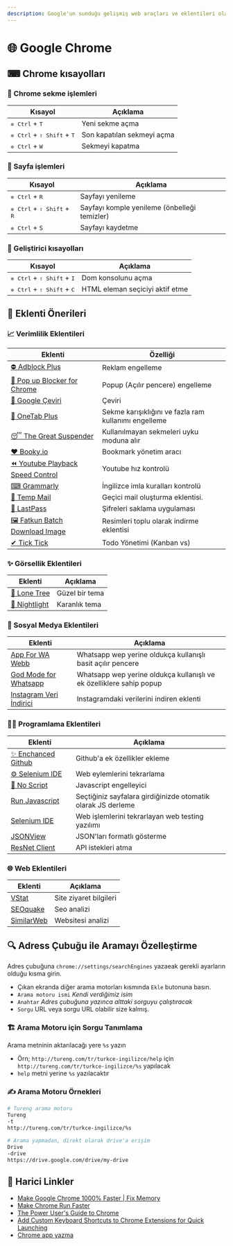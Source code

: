 ```yaml
---
description: Google'un sunduğu gelişmiş web araçları ve eklentileri olan tarayıcı 🌟
---
```


# 🌐 Google Chrome 

## ⌨ Chrome kısayolları

### 🍢 Chrome sekme işlemleri

| Kısayol                                               | Açıklama                   |
| ----------------------------------------------------- | -------------------------- |
| <kbd>✲ Ctrl</kbd> + <kbd>T</kbd>                      | Yeni sekme açma            |
| <kbd>✲ Ctrl</kbd> + <kbd>⇧ Shift</kbd> + <kbd>T</kbd> | Son kapatılan sekmeyi açma |
| <kbd>✲ Ctrl</kbd> + <kbd>W</kbd>                      | Sekmeyi kapatma            |

### 📃 Sayfa işlemleri

| Kısayol                                               | Açıklama                                     |
| ----------------------------------------------------- | -------------------------------------------- |
| <kbd>✲ Ctrl</kbd> + <kbd>R</kbd>                      | Sayfayı yenileme                             |
| <kbd>✲ Ctrl</kbd> + <kbd>⇧ Shift</kbd> + <kbd>R</kbd> | Sayfayı komple yenileme (önbelleği temizler) |
| <kbd>✲ Ctrl</kbd> + `S`                               | Sayfayı kaydetme                             |

### 🧐 Geliştirici kısayolları

| Kısayol                                               | Açıklama                        |
| ----------------------------------------------------- | ------------------------------- |
| <kbd>✲ Ctrl</kbd> + <kbd>⇧ Shift</kbd> + <kbd>I</kbd> | Dom konsolunu açma              |
| <kbd>✲ Ctrl</kbd> + <kbd>⇧ Shift</kbd> + <kbd>C</kbd> | HTML eleman seçiciyi aktif etme |

## 🔌 Eklenti Önerileri

### 📈 Verimlilik Eklentileri

| Eklenti                                                                                                                                      | Özelliği                                             |
| -------------------------------------------------------------------------------------------------------------------------------------------- | ---------------------------------------------------- |
| [⛔ Adblock Plus][adblock plus]                                                                                                               | Reklam engelleme                                     |
| [🚫 Pop up Blocker for Chrome][pop up blocker for chrome]                                                                                    | Popup (Açılır pencere) engelleme                     |
| [🔣 Google Çeviri][google çeviri]                                                                                                            | Çeviri                                               |
| [🚀 OneTab Plus][Onetab plus]                                                                                                                | Sekme karışıklığını ve fazla ram kullanımı engelleme |
| [😴 The Great Suspender](https://chrome.google.com/webstore/detail/the-great-suspender/klbibkeccnjlkjkiokjodocebajanakg)                     | Kullanılmayan sekmeleri uyku moduna alır             |
| [❤ Booky.io](https://booky.io/)                                                                                                              | Bookmark yönetim aracı                               |
| [⏪ Youtube Playback Speed Control](https://chrome.google.com/webstore/detail/youtube-playback-speed-co/hdannnflhlmdablckfkjpleikpphncik)     | Youtube hız kontrolü                                 |
| [⌨ Grammarly](https://chrome.google.com/webstore/detail/grammarly-for-chrome/kbfnbcaeplbcioakkpcpgfkobkghlhen)                               | İngilizce imla kuralları kontrolü                    |
| [💌 Temp Mail][temp mail]                                                                                                                    | Geçici mail oluşturma eklentisi.                     |
| [🔐 LastPass](https://www.lastpass.com/)                                                                                                     | Şifreleri saklama  uygulaması                        |
| [🖼 Fatkun Batch Download Image](https://chrome.google.com/webstore/detail/fatkun-batch-download-ima/nnjjahlikiabnchcpehcpkdeckfgnohf?hl=en) | Resimleri toplu olarak indirme eklentisi             |
| [✔ Tick Tick](https://ticktick.com/)                                                                                                         | Todo Yönetimi (Kanban vs)                            |

### ✨ Görsellik Eklentileri

| Eklenti                                                                                              | Açıklama       |
| ---------------------------------------------------------------------------------------------------- | -------------- |
| [🎄 Lone Tree](https://chrome.google.com/webstore/detail/lone-tree/gdcbilggakcddojcadnfeckbpoomdmii) | Güzel bir tema |
| [🌙 Nightlight][nightlight]                                                                          | Karanlık tema  |

### 🙆‍ Sosyal Medya Eklentileri

| Eklenti                                                                                                                         | Açıklama                                                             |
| ------------------------------------------------------------------------------------------------------------------------------- | -------------------------------------------------------------------- |
| [App For WA Webb](https://chrome.google.com/webstore/detail/app-for-wa-web/bpocngoedbjmnmkngoohaccdmidcjjhm?hl=en)              | Whatsapp wep yerine oldukça kullanışlı basit açılır pencere          |
| [God Mode for Whatsapp](https://chrome.google.com/webstore/detail/god-mode-for-whatsapp/cgdfebhnckdgckcjhidjnochmahdohad)       | Whatsapp wep yerine oldukça kullanışlı ve ek özelliklere sahip popup |
| [Instagram Veri İndirici](https://chrome.google.com/webstore/detail/batch-media-saver-from-in/plmnmnpijgncjompjiccojbccinacefh) | Instagramdaki verilerini indiren eklenti                             |

### 👨‍💻 Programlama Eklentileri

| Eklenti                                                                                                                     | Açıklama                                                     |
| --------------------------------------------------------------------------------------------------------------------------- | ------------------------------------------------------------ |
| [✨ Enchanced Github](https://chrome.google.com/webstore/detail/enhanced-github/anlikcnbgdeidpacdbdljnabclhahhmd)            | Github'a ek özellikler ekleme                                |
| [⚙ Selenium IDE][selenium ide]                                                                                              | Web eylemlerini tekrarlama                                   |
| [🛑 No Script][no script]                                                                                                   | Javascript engelleyici                                       |
| [Run Javascript](https://chrome.google.com/webstore/detail/run-javascript/lmilalhkkdhfieeienjbiicclobibjao)                 | Seçtiğiniz sayfalara girdiğinizde otomatik olarak JS derleme |
| [Selenium IDE](https://chrome.google.com/webstore/detail/selenium-ide/mooikfkahbdckldjjndioackbalphokd)                     | Web işlemlerini tekrarlayan web testing yazılımı             |
| [JSONView](https://chrome.google.com/webstore/detail/jsonview/chklaanhfefbnpoihckbnefhakgolnmc?hl=en)                       | JSON'ları formatlı gösterme                                  |
| [ResNet Client](https://chrome.google.com/webstore/detail/restlet-client-rest-api-t/aejoelaoggembcahagimdiliamlcdmfm?hl=en) | API istekleri atma                                           |

### 🌐 Web Eklentileri

| Eklenti      | Açıklama               |
| ------------ | ---------------------- |
| [VStat]      | Site ziyaret bilgileri |
| [SEOquake]   | Seo analizi            |
| [SimilarWeb] | Websitesi analizi      |

## 🔍 Adress Çubuğu ile Aramayı Özelleştirme

Adres çubuğuna `chrome://settings/searchEngines` yazaeak gerekli ayarların olduğu kısma girin.

- Çıkan ekranda diğer arama motorları kısmında `Ekle` butonuna basın.
- `Arama motoru ismi` _Kendi verdiğimiz isim_
- `Anahtar` _Adres çubuğuna yazınca alttaki sorguyu çalıştıracak_
- `Sorgu` URL veya sorgu URL olabilir size kalmış.

### 🏗 Arama Motoru için Sorgu Tanımlama

Arama metninin aktarılacağı yere `%s` yazın

- Örn; `http://tureng.com/tr/turkce-ingilizce/help` için `http://tureng.com/tr/turkce-ingilizce/%s` yapılacak
- `help` metni yerine `%s` yazılacaktır

### ✍ Arama Motoru Örnekleri

```sh
# Tureng arama motoru
Tureng
-t
http://tureng.com/tr/turkce-ingilizce/%s
```

```sh
# Arama yapmadan, direkt olarak drive'a erişim
Drive
-drive
https://drive.google.com/drive/my-drive
```


## 🔗 Harici Linkler

- [Make Google Chrome 1000% Faster | Fix Memory](https://www.youtube.com/watch?v=6pjDn3m4rsU&list=PL1m1AtfGwsxmeK4bsX9IvcVS8jRvj0cly&index=2&t=0s)
- [Make Chrome Run Faster](https://www.techspot.com/article/1193-chrome-performance-memory-tweaks/)
- [The Power User's Guide to Chrome](https://lifehacker.com/the-power-users-guide-to-google-chrome-5045904)
- [Add Custom Keyboard Shortcuts to Chrome Extensions for Quick Launching](https://lifehacker.com/add-custom-keyboard-shortcuts-to-chrome-extensions-for-1595322121)
- [Chrome app yazma]

[adblock plus]: https://chrome.google.com/webstore/detail/adblock-plus/cfhdojbkjhnklbpkdaibdccddilifddb
[pop up blocker for chrome]: https://chrome.google.com/webstore/detail/pop-up-blocker-for-chrome/bkkbcggnhapdmkeljlodobbkopceiche
[google çeviri]: https://chrome.google.com/webstore/detail/google-translate/aapbdbdomjkkjkaonfhkkikfgjllcleb
[Onetab plus]: https://chrome.google.com/webstore/detail/onetab-plustab-manage-pro/lepdjbhbkpfenckechpdfohdmkhogojf
[temp mail]: https://chrome.google.com/webstore/detail/temp-mail-disposable-temp/inojafojbhdpnehkhhfjalgjjobnhomj
[selenium ide]: https://chrome.google.com/webstore/detail/selenium-ide/mooikfkahbdckldjjndioackbalphokd
[no script]: https://chrome.google.com/webstore/detail/noscript/doojmbjmlfjjnbmnoijecmcbfeoakpjm/related?hl=en
[privacy badger]: https://chrome.google.com/webstore/detail/privacy-badger/pkehgijcmpdhfbdbbnkijodmdjhbjlgp?hl=en

<!-- Web programlama -->

[similarweb]: https://chrome.google.com/webstore/detail/similarweb-traffic-rank-w/hoklmmgfnpapgjgcpechhaamimifchmp?hl=en
[seoquake]: https://chrome.google.com/webstore/detail/seoquake/akdgnmcogleenhbclghghlkkdndkjdjc?hl=en
[vstat]: https://chrome.google.com/webstore/detail/vstat-visit-statistics-an/bohliiapbjnbphkefjiakajaimlleoma
[nightlight]: https://chrome.google.com/webstore/detail/night-light/aionebabdognkieabomemdegmjedkked
[one click translate]: https://chrome.google.com/webstore/detail/one-click-translate/anhjddeakbabimdgmonfbnpbainknbfa/related
[chrome app yazma]: https://developers.chrome.com/apps/first_app
